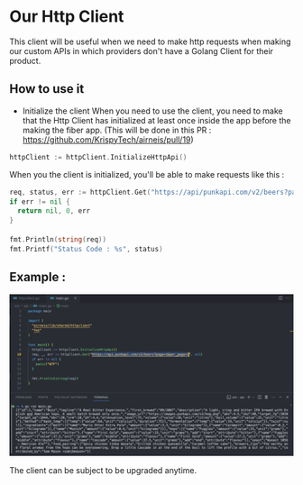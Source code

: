 # Our Http Client

This client will be useful when we need to make http requests when making our custom APIs in which providers don't have a Golang Client for their product.

## How to use it

- Initialize the client
  When you need to use the client, you need to make that the Http Client has initialized at least once inside the app before the making the fiber app. (This will be done in this PR : https://github.com/KrispyTech/airneis/pull/19)

```go
httpClient := httpClient.InitializeHttpApi()
```

When you the client is initialized, you'll be able to make requests like this :

```go
req, status, err := httpClient.Get("https://api/punkapi.com/v2/beers?page=1&per_page=1", nil)
if err != nil {
  return nil, 0, err
}

fmt.Println(string(req))
fmt.Printf("Status Code : %s", status)
```

## Example :

![Alt text](images/http_example.png)

The client can be subject to be upgraded anytime.
